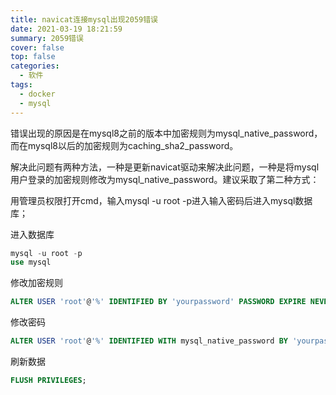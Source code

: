 ```yaml
---
title: navicat连接mysql出现2059错误
date: 2021-03-19 18:21:59 
summary: 2059错误
cover: false
top: false
categories: 
  - 软件
tags: 
  - docker
  - mysql
---
```


错误出现的原因是在mysql8之前的版本中加密规则为mysql_native_password，而在mysql8以后的加密规则为caching_sha2_password。

解决此问题有两种方法，一种是更新navicat驱动来解决此问题，一种是将mysql用户登录的加密规则修改为mysql_native_password。建议采取了第二种方式：

用管理员权限打开cmd，输入mysql -u root -p进入输入密码后进入mysql数据库；

进入数据库

```sql
mysql -u root -p
use mysql
```

修改加密规则

```sql
ALTER USER 'root'@'%' IDENTIFIED BY 'yourpassword' PASSWORD EXPIRE NEVER; 
```

修改密码

```sql
ALTER USER 'root'@'%' IDENTIFIED WITH mysql_native_password BY 'yourpassword'; 
```

刷新数据

```sql
FLUSH PRIVILEGES; 
```

